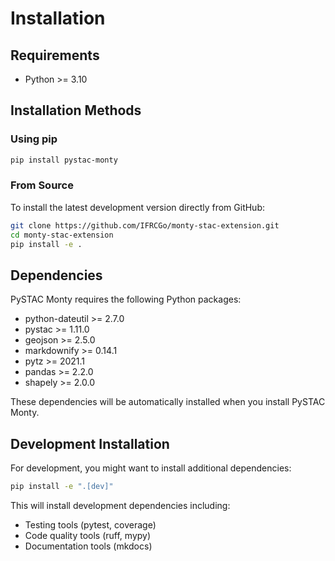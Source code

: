 # Installation

## Requirements

- Python >= 3.10

## Installation Methods

### Using pip

```bash
pip install pystac-monty
```

### From Source

To install the latest development version directly from GitHub:

```bash
git clone https://github.com/IFRCGo/monty-stac-extension.git
cd monty-stac-extension
pip install -e .
```

## Dependencies

PySTAC Monty requires the following Python packages:

- python-dateutil >= 2.7.0
- pystac >= 1.11.0
- geojson >= 2.5.0
- markdownify >= 0.14.1
- pytz >= 2021.1
- pandas >= 2.2.0
- shapely >= 2.0.0

These dependencies will be automatically installed when you install PySTAC Monty.

## Development Installation

For development, you might want to install additional dependencies:

```bash
pip install -e ".[dev]"
```

This will install development dependencies including:
- Testing tools (pytest, coverage)
- Code quality tools (ruff, mypy)
- Documentation tools (mkdocs)
